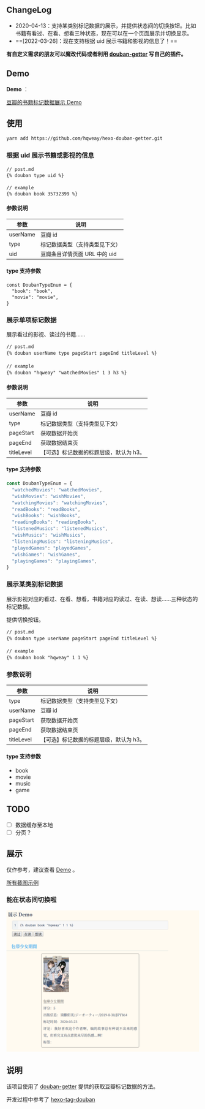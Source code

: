## ChangeLog

- 2020-04-13：支持某类别标记数据的展示，并提供状态间的切换按钮。比如书籍有看过、在看、想看三种状态，现在可以在一个页面展示并切换显示。
- ==[2022-03-26]：现在支持根据 uid 展示书籍和影视的信息了！==

**有自定义需求的朋友可以魔改代码或者利用  [douban-getter](https://github.com/hqweay/douban-getter) 写自己的插件。**

## Demo

**Demo** ：

[豆瓣的书籍标记数据展示 Demo](https://leay.net/2020/04/13/hexo-douban-getter/#demo)

## 使用

```bash
yarn add https://github.com/hqweay/hexo-douban-getter.git
```

### 根据 uid 展示书籍或影视的信息

```
// post.md
{% douban type uid %}

// example
{% douban book 35732399 %}
```

#### 参数说明

| 参数     | 说明                           |
| -------- | ------------------------------ |
| userName | 豆瓣 id                        |
| type     | 标记数据类型（支持类型见下文） |
| uid      | 豆瓣条目详情页面 URL 中的 uid  |

#### type 支持参数

```
const DoubanTypeEnum = {
  "book": "book",
  "movie": "movie",
}
```

### 展示单项标记数据

展示看过的影视、读过的书籍……

```markdown
// post.md
{% douban userName type pageStart pageEnd titleLevel %}

// example
{% douban "hqweay" "watchedMovies" 1 3 h3 %}
```

#### 参数说明

| 参数       | 说明                                    |
| ---------- | --------------------------------------- |
| userName   | 豆瓣 id                                 |
| type       | 标记数据类型（支持类型见下文）          |
| pageStart  | 获取数据开始页                          |
| pageEnd    | 获取数据结束页                          |
| titleLevel | 【可选】标记数据的标题层级，默认为 h3。 |

#### type 支持参数

```javascript
const DoubanTypeEnum = {
  "watchedMovies": "watchedMovies",
  "wishMovies": "wishMovies",
  "watchingMovies": "watchingMovies",
  "readBooks": "readBooks",
  "wishBooks": "wishBooks",
  "readingBooks": "readingBooks",
  "listenedMusics": "listenedMusics",
  "wishMusics": "wishMusics",
  "listeningMusics": "listeningMusics",
  "playedGames": "playedGames",
  "wishGames": "wishGames",
  "playingGames": "playingGames",
}
```

### 展示某类别标记数据

展示影视对应的看过、在看、想看，书籍对应的读过、在读、想读……三种状态的标记数据。

提供切换按钮。

```markdown
// post.md
{% douban type userName pageStart pageEnd titleLevel %}

// example
{% douban book "hqweay" 1 1 %}
```

### 参数说明

| 参数       | 说明                                    |
| ---------- | --------------------------------------- |
| type       | 标记数据类型（支持类型见下文）          |
| userName   | 豆瓣 id                                 |
| pageStart  | 获取数据开始页                          |
| pageEnd    | 获取数据结束页                          |
| titleLevel | 【可选】标记数据的标题层级，默认为 h3。 |

#### type 支持参数

* book
* movie
* music
* game

## TODO

- [ ] 数据缓存至本地
- [ ] 分页？

## 展示

仅作参考，建议查看 [Demo](https://leay.net/2020/04/13/hexo-douban-getter/#demo) 。

[所有截图示例](https://github.com/hqweay/hexo-douban-getter/tree/master/examples)

### 能在状态间切换啦

![](https://github.com/hqweay/hexo-douban-getter/blob/master/examples/change.png?raw=true)

## 说明

该项目使用了 [douban-getter](https://github.com/hqweay/douban-getter) 提供的获取豆瓣标记数据的方法。

开发过程中参考了 [hexo-tag-douban](https://github.com/YuyingWu/hexo-tag-douban)
